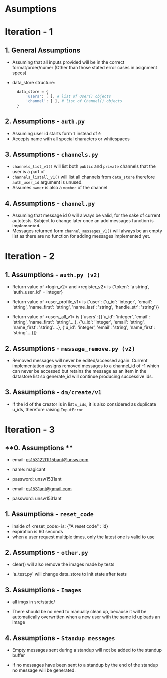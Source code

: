 # Asumptions

# Iteration - 1

## **1. General Assumptions**

- Assuming that all inputs provided will be in the correct format/order/numer (Other than those stated error cases in asignment specs)

- data_store structure:
  ```python
    data_store = {
        'users': [ ], # list of User() objects
        'channel': [ ], # list of Channel() objects
    }
  ```

## **2. Assumptions - `auth.py`**

- Assuming user id starts form `1` instead of `0`
- Accepts name with all special characters or whitespaces

## **3. Assumptions - `channels.py`**

- `channels_list_v1()` will list both `public` and `private` channels that the user is a part of
- `channels_listall_v1()` will list all channels from `data_store` therefore `auth_user_id` argument is unused.
- Assumes `owner` is also a `member` of the channel

## **4. Assumptions - `channel.py`**

- Assuming that message id 0 will always be valid, for the sake of current autotests. Subject to change later once an add messages function is implemented.
- Messages returned form `channel_messages_v1()` will always be an empty list as there are no function for adding messages implemented yet.

# Iteration - 2

## **1. Assumptions - `auth.py (v2)`**

- Return value of <login_v2> and <register_v2> is {'token': 'a string', 'auth_user_id' = integer}

- Return value of <user_profile_v1> is {'user': {'u_id': 'integer', 'email': 'string', 'name_first': 'string', 'name_last': 'string', 'handle_str': 'string'}}

- Return value of <users_all_v1> is {'users': [{'u_id': 'integer', 'email': 'string', 'name_first': 'string'....},
                                              {'u_id': 'integer', 'email': 'string', 'name_first': 'string'....},
                                              {'u_id': 'integer', 'email': 'string', 'name_first': 'string'....}]}

## **2. Assumptions - `message_remove.py (v2)`**

- Removed messages will never be edited/accessed again. Current implementation assigns removed messages to a channel_id of -1 which can never be accessed but retains the message as an item in the datastore list so generate_id will continue producing successive ids.

## **3. Assumptions - `dm/create/v1`**

- If the id of the creator is in list `u_ids`, it is also considered as duplicate u_ids, therefore raising `InputError`

# Iteration - 3

## **0. Assumptions **
- email: cs153122t1t15bant@unsw.com
- name: magicant
- password: unsw1531ant

- email: cs1531ant@gmail.com
- password: unsw1531ant

## **1. Assumptions - `reset_code`**

- inside of <reset_code> is: {"A reset code" : id}
- expiration is 60 seconds
- when a user request multiple times, only the latest one is valid to use

## **2. Assumptions - `other.py`**

- clear() will also remove the images made by tests

- 'a_test.py' will change data_store to init state after tests

## **3. Assumptions - `Images`**

- all imgs in src/static/

- There should be no need to manually clean up, because it will be automatically overwritten when a new user with the same id uploads an image

## **4. Assumptions - `Standup messages`**
- Empty messages sent during a standup will not be added to the standup buffer

- If no messages have been sent to a standup by the end of the standup no message will be generated.
